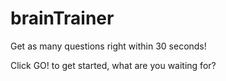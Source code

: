 # brainTrainer

Get as many questions right within 30 seconds!

Click GO! to get started, what are you waiting for?
